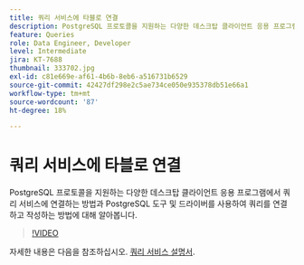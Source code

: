 ```yaml
---
title: 쿼리 서비스에 타블로 연결
description: PostgreSQL 프로토콜을 지원하는 다양한 데스크탑 클라이언트 응용 프로그램에서 쿼리 서비스에 연결하는 방법과 PostgreSQL 도구 및 드라이버를 사용하여 쿼리를 연결하고 작성하는 방법에 대해 알아봅니다.
feature: Queries
role: Data Engineer, Developer
level: Intermediate
jira: KT-7688
thumbnail: 333702.jpg
exl-id: c81e669e-af61-4b6b-8eb6-a516731b6529
source-git-commit: 42427df298e2c5ae734ce050e935378db51e66a1
workflow-type: tm+mt
source-wordcount: '87'
ht-degree: 18%

---
```


# 쿼리 서비스에 타블로 연결

PostgreSQL 프로토콜을 지원하는 다양한 데스크탑 클라이언트 응용 프로그램에서 쿼리 서비스에 연결하는 방법과 PostgreSQL 도구 및 드라이버를 사용하여 쿼리를 연결하고 작성하는 방법에 대해 알아봅니다.

>[!VIDEO](https://video.tv.adobe.com/v/333702?quality=12&learn=on)

자세한 내용은 다음을 참조하십시오. [쿼리 서비스 설명서](https://experienceleague.adobe.com/docs/experience-platform/query/home.html?lang=ko).
